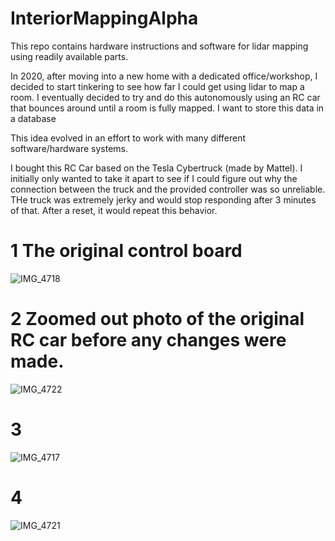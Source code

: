 # InteriorMappingAlpha
This repo contains hardware instructions and software for lidar mapping using readily available parts.

In 2020, after moving into a new home with a dedicated office/workshop, I decided to start tinkering to see how far I could get using lidar to map a room. I eventually decided to try and do this autonomously using an RC car that bounces around until a room is fully mapped. I want to store this data in a database 

This idea evolved in an effort to work with many different software/hardware systems. 

I bought this RC Car based on the Tesla Cybertruck (made by Mattel).  I initially only wanted to take it apart to see if I could figure out why the connection between the truck and the provided controller was so unreliable. THe truck was extremely jerky and would stop responding after 3 minutes of that. After a reset, it would repeat this behavior.


# 1 The original control board
![IMG_4718](https://user-images.githubusercontent.com/42262966/152452452-f6a1cb17-77a1-4e28-ae72-3f210598feb3.jpg)


# 2 Zoomed out photo of the original RC car before any changes were made. 
![IMG_4722](https://user-images.githubusercontent.com/42262966/152452645-172df1b6-2b7f-4a1a-a148-f8b4d8a07e6a.jpg)

# 3
![IMG_4717](https://user-images.githubusercontent.com/42262966/152452461-a78e3b95-1fb9-47c3-a8b0-a16146729b24.jpg)

# 4
![IMG_4721](https://user-images.githubusercontent.com/42262966/152452641-dc9d7e2c-6f82-406e-8ea5-0dfa06298984.jpg)


